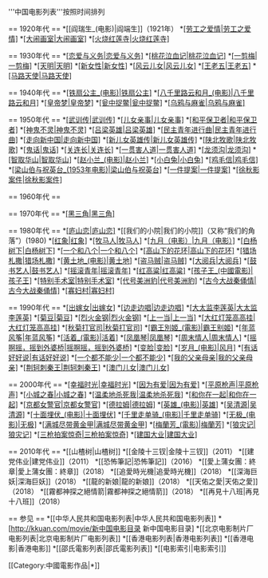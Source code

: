 '''中国电影列表'''按照时间排列

== 1920年代 ==
*[[阎瑞生_(电影)|阎端生]]（1921年）
*[[劳工之爱情|劳工之爱情]](1922年)
*[[大闹画室|大闹画室]](1926年)
*[[火烧红莲寺|火烧红莲寺]](1928年)

== 1930年代 ==
*[[恋爱与义务|恋爱与义务]](1931年)
*[[桃花泣血记|桃花泣血记]](1931年)
*[[一剪梅|一剪梅]](1931年)
*[[天明|天明]](1933年)
*[[新女性|新女性]](1935年)
*[[风云儿女|风云儿女]](1935)
*[[王老五|王老五]](1937)
*[[马路天使|马路天使]](1937)

== 1940年代 ==
*[[铁扇公主_(电影)|铁扇公主]](1941年)
*[[八千里路云和月_(电影)|八千里路云和月]](1947年)
*[[皇帝梦|皇帝梦]](1947年)
*[[瓮中捉鳖|瓮中捉鳖]](1948年)
*[[乌鸦与麻雀|乌鸦与麻雀]](1949年)

== 1950年代 ==
*[[武训传|武训传]](1950)
*[[儿女亲事|儿女亲事]](1950)
*[[和平保卫者|和平保卫者]](1950)
*[[神鬼不灵|神鬼不灵]](1950)
*[[吕梁英雄|吕梁英雄]](1950)
*[[民主青年进行曲|民主青年进行曲]](1950)
*[[走向新中国|走向新中国]](1950)
*[[新儿女英雄传|新儿女英雄传]](1950)
*[[陕北牧歌|陕北牧歌]](1950)
*[[鬼话|鬼话]](1951)
*[[关连长|关连长]](1951)
*[[一贯害人道|一贯害人道]](1952)
*[[龙须沟|龙须沟]](1953)
*[[智取华山|智取华山]](1953)
*[[赵小兰_(电影)|赵小兰]](1953)
*[[小白兔|小白兔]](1953)
*[[鸡毛信|鸡毛信]](1953)
*[[梁山伯与祝英台_(1953年电影)|梁山伯与祝英台]](1953)
*[[一件提案|一件提案]](1954)
*[[徐秋影案件|徐秋影案件]](1958)

== 1960年代 ==

== 1970年代 ==
*[[黑三角|黑三角]](1977)

== 1980年代 ==
*[[庐山恋|庐山恋]](1980)
*[[我们的小院|我们的小院]]（又称“我们的角落”）(1980)
*[[红象|红象]](1981)
*[[牧马人|牧马人]](1982)
*[[九月（电影）|九月（电影）]](1983)
*[[白杨树下|白杨树下]](1983)
*[[一个和八个|一个和八个]](1983)
*[[高山下的花环|高山下的花环]](1984)
*[[猎场札撒|猎场札撒]](1984)
*[[黄土地_(电影)|黄土地]](1984)
*[[盗马贼|盗马贼]](1985)
*[[大阅兵|大阅兵]](1986)
*[[鼓书艺人|鼓书艺人]](1986)
*[[摇滚青年|摇滚青年]](1987)
*[[红高粱|红高粱]](1987)
*[[孩子王_(中國電影)|孩子王]](1987)
*[[特别手术室|特别手术室]](1988)
*[[代号美洲豹|代号美洲豹]](1989)
*[[古今大战秦俑情|古今大战秦俑情]](1989)
*[[寡妇村|寡妇村]](1989)

== 1990年代 ==
*[[出嫁女|出嫁女]](1990)
*[[边走边唱|边走边唱]](1991)
*[[大太监李莲英|大太监李莲英]](1991)
*[[菊豆|菊豆]](1991)
*[[烈火金钢|烈火金钢]](1991)
*[[上一当|上一当]](1992)
*[[大红灯笼高高挂|大红灯笼高高挂]](1992)
*[[秋菊打官司|秋菊打官司]](1992)
*[[霸王別姬_(電影)|霸王别姬]](1992)
*[[年蓝风筝|年蓝风筝]](1993)
*[[活着_(電影)|活着]](1994)
*[[凤凰琴|凤凰琴]](1994)
*[[周末情人|周末情人]](1995)
*[[摇啊摇，摇到外婆桥|摇啊摇，摇到外婆桥]](1995)
*[[变脸|变脸]](1995) 
*[[岁月_(电影)|风月]](1996)
*[[有话好好说|有话好好说]](1997)
*[[一个都不能少|一个都不能少]](1999)
*[[我的父亲母亲|我的父亲母亲]](1999)
*[[荆轲刺秦王|荆轲刺秦王]](1999)
*[[澳门儿女|澳门儿女]](1999)

== 2000年代 ==
*[[幸福时光|幸福时光]](2000)
*[[因为有爱|因为有爱]](2000)
*[[平原枪声|平原枪声]](2001)
*[[小城之春|小城之春]](2001)
*[[温柔地杀死我|温柔地杀死我]](2001)
*[[和你在一起|和你在一起]](2002)
*[[京都女警官|京都女警官]](2002)
*[[德拉姆|德拉姆]](2003)
*[[英雄_(电影)|英雄]](2003)
*[[吴清源|吴清源]](2004)
*[[十面埋伏_(电影)|十面埋伏]](2004)
*[[千里走单骑_(电影)|千里走单骑]](2005)
*[[无极_(电影)|无极]](2005)
*[[满城尽带黄金甲|满城尽带黄金甲]](2006)
*[[梅蘭芳_(電影)|梅蘭芳]](2007)
*[[狼灾记|狼灾记]](2008)
*[[三枪拍案惊奇|三枪拍案惊奇]](2009)
*[[建国大业|建国大业]](2009)

== 2010年代 ==
*[[山楂树|山楂树]]
*[[金陵十三钗|金陵十三钗]]（2011）
*[[建党伟业|建党伟业]]（2011）
*[[恐怖筆記|恐怖筆記]]（2016）
*[[愛上蒲女團：終章|愛上蒲女團：終章]]（2018）
*[[追愛時光機|追愛時光機]]（2018）
*[[深海巨妖|深海巨妖]]（2018）
*[[龍的新娘|龍的新娘]]（2018）
*[[天佑之愛|天佑之愛]]（2018）
*[[霧都神探之絕情箭|霧都神探之絕情箭]]（2018）
*[[再見十八班|再見十八班]]（2018）

== 参见 ==
*[[中华人民共和国电影列表|中华人民共和国电影列表]]
*[http://kkuan.com/movie/新中国电影目录 新中国电影目录]
*[[北京电影制片厂电影列表|北京电影制片厂电影列表]]
*[[香港电影列表|香港电影列表]]
*[[香港电影|香港电影]]
*[[邵氏電影列表|邵氏電影列表]]
*[[电影索引|电影索引]]

[[Category:中國電影作品|*]]